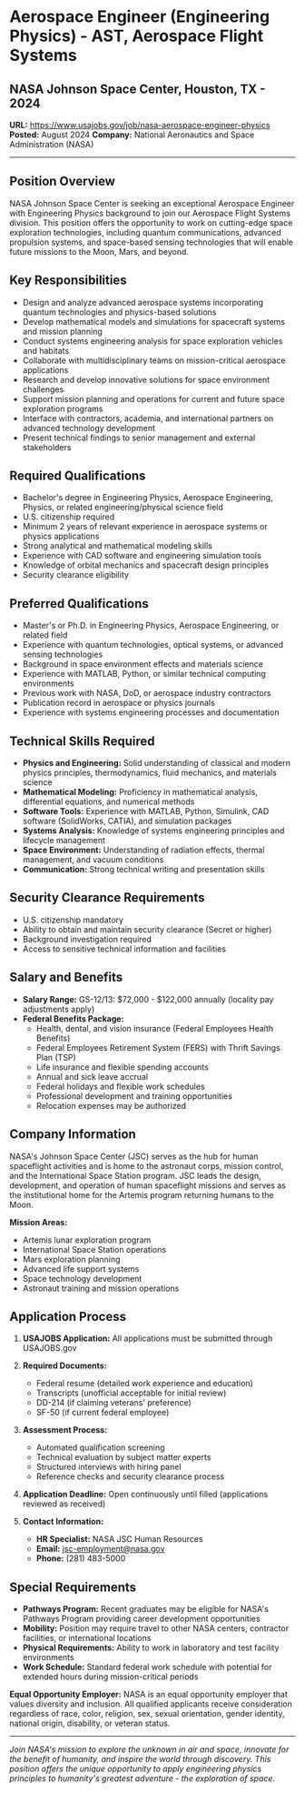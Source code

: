 # Aerospace Engineer (Engineering Physics) - AST, Aerospace Flight Systems
## NASA Johnson Space Center, Houston, TX - 2024

**URL:** https://www.usajobs.gov/job/nasa-aerospace-engineer-physics
**Posted:** August 2024
**Company:** National Aeronautics and Space Administration (NASA)

---

## Position Overview

NASA Johnson Space Center is seeking an exceptional Aerospace Engineer with Engineering Physics background to join our Aerospace Flight Systems division. This position offers the opportunity to work on cutting-edge space exploration technologies, including quantum communications, advanced propulsion systems, and space-based sensing technologies that will enable future missions to the Moon, Mars, and beyond.

## Key Responsibilities

- Design and analyze advanced aerospace systems incorporating quantum technologies and physics-based solutions
- Develop mathematical models and simulations for spacecraft systems and mission planning
- Conduct systems engineering analysis for space exploration vehicles and habitats
- Collaborate with multidisciplinary teams on mission-critical aerospace applications
- Research and develop innovative solutions for space environment challenges
- Support mission planning and operations for current and future space exploration programs
- Interface with contractors, academia, and international partners on advanced technology development
- Present technical findings to senior management and external stakeholders

## Required Qualifications

- Bachelor's degree in Engineering Physics, Aerospace Engineering, Physics, or related engineering/physical science field
- U.S. citizenship required
- Minimum 2 years of relevant experience in aerospace systems or physics applications
- Strong analytical and mathematical modeling skills
- Experience with CAD software and engineering simulation tools
- Knowledge of orbital mechanics and spacecraft design principles
- Security clearance eligibility

## Preferred Qualifications

- Master's or Ph.D. in Engineering Physics, Aerospace Engineering, or related field
- Experience with quantum technologies, optical systems, or advanced sensing technologies
- Background in space environment effects and materials science
- Experience with MATLAB, Python, or similar technical computing environments
- Previous work with NASA, DoD, or aerospace industry contractors
- Publication record in aerospace or physics journals
- Experience with systems engineering processes and documentation

## Technical Skills Required

- **Physics and Engineering:** Solid understanding of classical and modern physics principles, thermodynamics, fluid mechanics, and materials science
- **Mathematical Modeling:** Proficiency in mathematical analysis, differential equations, and numerical methods
- **Software Tools:** Experience with MATLAB, Python, Simulink, CAD software (SolidWorks, CATIA), and simulation packages
- **Systems Analysis:** Knowledge of systems engineering principles and lifecycle management
- **Space Environment:** Understanding of radiation effects, thermal management, and vacuum conditions
- **Communication:** Strong technical writing and presentation skills

## Security Clearance Requirements

- U.S. citizenship mandatory
- Ability to obtain and maintain security clearance (Secret or higher)
- Background investigation required
- Access to sensitive technical information and facilities

## Salary and Benefits

- **Salary Range:** GS-12/13: $72,000 - $122,000 annually (locality pay adjustments apply)
- **Federal Benefits Package:**
  - Health, dental, and vision insurance (Federal Employees Health Benefits)
  - Federal Employees Retirement System (FERS) with Thrift Savings Plan (TSP)
  - Life insurance and flexible spending accounts
  - Annual and sick leave accrual
  - Federal holidays and flexible work schedules
  - Professional development and training opportunities
  - Relocation expenses may be authorized

## Company Information

NASA's Johnson Space Center (JSC) serves as the hub for human spaceflight activities and is home to the astronaut corps, mission control, and the International Space Station program. JSC leads the design, development, and operation of human spaceflight missions and serves as the institutional home for the Artemis program returning humans to the Moon.

**Mission Areas:**
- Artemis lunar exploration program
- International Space Station operations
- Mars exploration planning
- Advanced life support systems
- Space technology development
- Astronaut training and mission operations

## Application Process

1. **USAJOBS Application:** All applications must be submitted through USAJOBS.gov
2. **Required Documents:**
   - Federal resume (detailed work experience and education)
   - Transcripts (unofficial acceptable for initial review)
   - DD-214 (if claiming veterans' preference)
   - SF-50 (if current federal employee)

3. **Assessment Process:**
   - Automated qualification screening
   - Technical evaluation by subject matter experts
   - Structured interviews with hiring panel
   - Reference checks and security clearance process

4. **Application Deadline:** Open continuously until filled (applications reviewed as received)

5. **Contact Information:**
   - **HR Specialist:** NASA JSC Human Resources
   - **Email:** jsc-employment@nasa.gov
   - **Phone:** (281) 483-5000

## Special Requirements

- **Pathways Program:** Recent graduates may be eligible for NASA's Pathways Program providing career development opportunities
- **Mobility:** Position may require travel to other NASA centers, contractor facilities, or international locations
- **Physical Requirements:** Ability to work in laboratory and test facility environments
- **Work Schedule:** Standard federal work schedule with potential for extended hours during mission-critical periods

**Equal Opportunity Employer:** NASA is an equal opportunity employer that values diversity and inclusion. All qualified applicants receive consideration regardless of race, color, religion, sex, sexual orientation, gender identity, national origin, disability, or veteran status.

---

*Join NASA's mission to explore the unknown in air and space, innovate for the benefit of humanity, and inspire the world through discovery. This position offers the unique opportunity to apply engineering physics principles to humanity's greatest adventure - the exploration of space.*
